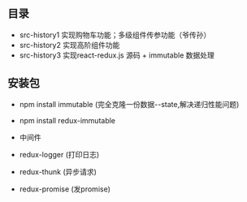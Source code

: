 ## 目录
- src-history1 实现购物车功能；多级组件传参功能（爷传孙）
- src-history2 实现高阶组件功能
- src-history3 实现react-redux.js 源码 + immutable 数据处理  


## 安装包
- npm install immutable (完全克隆一份数据--state,解决递归性能问题)
- npm install redux-immutable

- 中间件
 - redux-logger (打印日志)
 - redux-thunk (异步请求)
 - redux-promise (发promise)